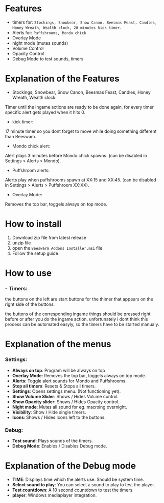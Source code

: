 # Features

- timers for: ``Stockings, Snowbear, Snow Canon, Beesmas Feast, Candles, Honey Wreath, Wealth clock, 20 minutes kick timer``.
- Alerts for: ``Puffshrooms, Mondo chick``
- Overlay Mode 
- night mode (mutes sounds)
- Volume Control
- Opacity Control
- Debug Mode to test sounds, timers 


# Explanation of the Features 
- Stockings, Snowbear, Snow Canon, Beesmas Feast, Candles, Honey Wreath, Wealth clock: 

Timer until the ingame actions are ready to be done again, for every timer specific alert gets played when it hits 0.

- kick timer:

17 minute timer so you dont forget to move while doing something different than Beeswam. 

- Mondo chick alert:

Alert plays 3 minutes before Mondo chick spawns. (can be disabled in Settings > Alerts > Mondo).

- Puffshroom alerts: 

Alerts play when puffshrooms spawn at XX:15 and XX:45. (can be disabled in Settings > Alerts > Puffshroom XX:XX).

- Overlay Mode:

Removes the top bar, toggels always on top mode.


# How to install

1. Download zip file from latest release 
2. unzip file 
3. open the ``Beeswarm Addons Installer.msi`` file
4. Follow the setup guide


# How to use

### - Timers:

the buttons on the left are start buttons for the thimer that appears on the right side of the buttons.

the buttons of the corresponding ingame things should be pressed right before or after you do the ingame action. 
unfortunately i dont think this process can be automated easyly, so the timers have to be started manualy.



# Explanation of the menus 

### Settings:

- **Always on top**:        Program will be always on top
- **Overlay Mode**:         Removes the top bar, toggels always on top mode.
- **Alerts**:               Toggle alert sounds for Mondo and Puffshrooms.
- **Stop all timers**:      Resets & Stops all timers.
- **Settings**:             Opens settings menu. (Not functioning yet).
- **Show Volume Slider**:   Shows / Hides Volume control.
- **Show Opacity slider**:  Shows / Hides Opacity control.
- **Night mode**:           Mutes all sound for eg. macroing overnight. 
- **Visibility**:           Show / Hide single timers.
- **Icons**:                Shows / Hides Icons left to the buttons.

### Debug: 

- **Test sound**:           Plays sounds of the timers.
- **Debug Mode**:           Enables / Disables Debug mode. 

# Explanation of the Debug mode

- **TIME**:                 Displays time which the alerts use. Should be system time.
- **Select sound to play**: You can select a sound to play to test the player. 
- **Test countdown**:       A 10 second countdown to test the timers.
- **player**:               Windows mediaplayer integration.


